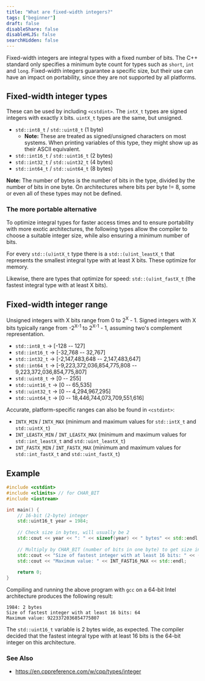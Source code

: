 ```yaml
---
title: "What are fixed-width integers?"
tags: ["beginner"]
draft: false
disableShare: false
disableHLJS: false
searchHidden: false
---
```


Fixed-width integers are integral types with a fixed number of bits. The C++ standard only specifies a minimum byte count for types such as `short`, `int` and `long`. Fixed-width integers guarantee a specific size, but their use can have an impact on portability, since they are not supported by all platforms.

## Fixed-width integer types
These can be used by including `<cstdint>`. The `intX_t` types are signed integers with exactly `X` bits. `uintX_t` types are the same, but unsigned.
- `std::int8_t` / `std::uint8_t` (1 byte)
  - **Note:** These are treated as signed/unsigned characters on most systems. When printing variables of this type, they might show up as their ASCII equivalent.
- `std::int16_t` / `std::uint16_t` (2 bytes)
- `std::int32_t` / `std::uint32_t` (4 bytes)
- `std::int64_t` / `std::uint64_t` (8 bytes)

**Note:** The number of bytes is the number of bits in the type, divided by the number of bits in one byte. On architectures where bits per byte != 8, some or even all of these types may not be defined.

### The more portable alternative
To optimize integral types for faster access times and to ensure portability with more exotic architectures, the following types allow the compiler to choose a suitable integer size, while also ensuring a minimum number of bits.

For every `std::(u)intX_t` type there is a `std::(u)int_leastX_t` that represents the smallest integral type with at least X bits. These optimize for memory.

Likewise, there are types that optimize for speed: `std::(u)int_fastX_t` (the fastest integral type with at least X bits).

## Fixed-width integer range
Unsigned integers with X bits range from 0 to 2<sup>X</sup> - 1. Signed integers with X bits typically range from -2<sup>X-1</sup> to 2<sup>X-1</sup> - 1, assuming two's complement representation.
- `std::int8_t` &#8594; \[-128 -- 127]
- `std::int16_t` &#8594; \[-32,768 -- 32,767]
- `std::int32_t` &#8594; \[-2,147,483,648 -- 2,147,483,647]
- `std::int64_t` &#8594; \[-9,223,372,036,854,775,808 -- 9,223,372,036,854,775,807]
- `std::uint8_t` &#8594; \[0 -- 255]
- `std::uint16_t` &#8594; \[0 -- 65,535]
- `std::uint32_t` &#8594; \[0 -- 4,294,967,295]
- `std::uint64_t` &#8594; \[0 -- 18,446,744,073,709,551,616]

Accurate, platform-specific ranges can also be found in `<cstdint>`:
- `INTX_MIN` / `INTX_MAX` (minimum and maximum values for `std::intX_t` and `std::uintX_t`)
- `INT_LEASTX_MIN` / `INT_LEASTX_MAX` (minimum and maximum values for `std::int_leastX_t` and `std::uint_leastX_t`)
- `INT_FASTX_MIN` / `INT_FASTX_MAX` (minimum and maximum values for `std::int_fastX_t` and `std::uint_fastX_t`)

## Example

```cpp
#include <cstdint>
#include <climits> // for CHAR_BIT
#include <iostream>

int main() {
    // 16-bit (2-byte) integer
    std::uint16_t year = 1984;
  
    // Check size in bytes, will usually be 2
    std::cout << year << ": " << sizeof(year) << " bytes" << std::endl;
  
    // Multiply by CHAR_BIT (number of bits in one byte) to get size in bits
    std::cout << "Size of fastest integer with at least 16 bits: " << (CHAR_BIT * sizeof(std::int_fast16_t)) << std::endl;
    std::cout << "Maximum value: " << INT_FAST16_MAX << std::endl;
  
    return 0;
}
```

Compiling and running the above program with `gcc` on a 64-bit Intel architecture produces the following result:
```
1984: 2 bytes
Size of fastest integer with at least 16 bits: 64
Maximum value: 9223372036854775807
```

The `std::uint16_t` variable is 2 bytes wide, as expected. The compiler decided that the fastest integral type with at least 16 bits is the 64-bit integer on this architecture.

### See Also
* https://en.cppreference.com/w/cpp/types/integer
